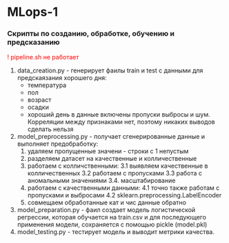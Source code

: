 # MLops-1
### Скрипты по созданию, обработке, обучению и предсказанию
<span style='color: red;'>! pipeline.sh не работает </span>
1. data_creation.py - генерирует фаилы train и test с данными для предскаязания хорошего дня:
   - температура
   - пол
   - возраст
   - осадки
   - хороший день
   в данные включены пропуски выбросы и шум. Корреляции между признаками нет, поэтому никаких выводов сделать нельзя
2. model_preprocessing.py - получает сгенерированные данные и выполняет предобработку:
   1. удаляем пропущенные значени - строки с 1 непустым
   2. разделяем датасет на качественные и колличественные
   3. работаем с колличственными: 3.1 выявляем качественные в колличественных 3.2 работаем с пропусками 3.3 работа с аномальными значениями 3.4. масштабирование
   4. работаем с качественными данными: 4.1 точно также работам с пропусками и выбросами 4.2 sklearn.preprocessing.LabelEncoder
   5. совмещаем обработанные кат и чис данные обратно
3. model_preparation.py - фаил создает модель логистической регрессии, которая обучается на train.csv и для последующего применения модели, сохраняется с помощью pickle (model.pkl)
4. model_testing.py - тестирует модель и выводит метрики качества.
